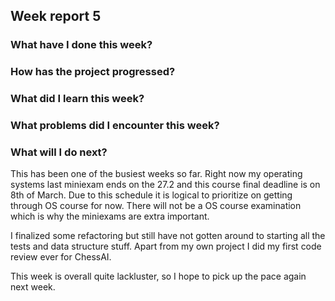 ## Week report 5

### What have I done this week?

### How has the project progressed?

### What did I learn this week?

### What problems did I encounter this week?

### What will I do next?

This has been one of the busiest weeks so far. Right now my operating systems last miniexam ends on the 27.2 and this course final deadline is on 8th of March. Due to this schedule it is logical to prioritize on getting through OS course for now. There will not be a OS course examination which is why the miniexams are extra important. 

I finalized some refactoring but still have not gotten around to starting all the tests and data structure stuff. Apart from my own project I did my first code review ever for ChessAI. 

This week is overall quite lackluster, so I hope to pick up the pace again next week. 

